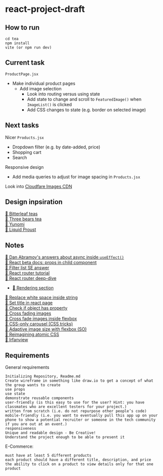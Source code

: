 # react-project-draft

## How to run

```
cd tea
npm install
vite (or npm run dev)
```

## Current task

`ProductPage.jsx`

- Make individual product pages
  - Add image selection
    - Look into routing versus using state
    - Add state to change and scroll to `FeaturedImage()` when `ImageList()` is clicked
    - Add CSS changes to state (e.g. border on selected image)

## Next tasks

Nicer `Products.jsx`

- Dropdown filter (e.g. by date-added, price)
- Shopping cart
- Search

Responsive design

- Add media queries to adjust for image spacing in `Products.jsx`

Look into [Cloudfare Images CDN](https://www.cloudflare.com/products/cloudflare-images/)

## Design inpsiration

[🔗 Bitterleaf teas](https://www.bitterleafteas.com/shop)  
[🔗 Three bears tea](https://www.threebearstea.com/collections/teapots)  
[🔗 Yunomi](https://yunomi.life/)  
[🔗 Liquid Proust](https://www.liquidproust.com/)

## Notes

[👥 Dan Abramov's answers about async inside `useEffect()`](https://github.com/facebook/react/issues/14326)  
[📝 React beta docs: props in child component](https://beta.reactjs.org/learn/passing-props-to-a-component#step-2-read-props-inside-the-child-component)  
[👥 Filter list SE answer](https://stackoverflow.com/a/69270078)  
[🔗 React router tutorial](https://reactrouter.com/docs/en/v6/getting-started/tutorial)  
[🔗 React router deep-dive](https://reactrouter.com/docs/en/v6/getting-started/concepts)

- [🔗 Rendering section](https://reactrouter.com/docs/en/v6/getting-started/concepts#rendering)

[📝 Replace white space inside string](https://flaviocopes.com/how-to-replace-whitespace-javascript/)  
[👥 Set title in react page](https://stackoverflow.com/a/46160586)  
[👥 Check if object has property](https://dmitripavlutin.com/check-if-object-has-property-javascript/)  
[👥 Cross fading images](http://css3.bradshawenterprises.com/cfimg/)  
[👥 Cross fade images inside flexbox](https://stackoverflow.com/a/46891338)  
[👥 CSS-only carousel (CSS tricks)](https://css-tricks.com/css-only-carousel/)  
[👥 Adaptive image size with flexbox (SO)](https://stackoverflow.com/a/41775258)  
[👥 Reimagining atomic CSS](https://antfu.me/posts/reimagine-atomic-css)  
[👥 Irfanview](https://en.wikipedia.org/wiki/IrfanView)

## Requirements

General requirements

    Initializing Repository, Readme.md
    Create wireframe in something like draw.io to get a concept of what the group wants to create
    use props
    use state
    demonstrate reusable components
    user-friendly (is this easy to use for the user? Hint: you have classmates who are excellent testers for your project.)
    written from scratch (i.e. do not repurpose other people’s code)
    mobile-friendly (i.e. you want to eventually pull this app up on your phone to show a potential recruiter or someone in the tech community if you are out at an event.)
    responsiveness
    Unique and readable design - Be Creative!
    Understand the project enough to be able to present it

E-Commerce:

    must have at least 5 different products
    each product should have a different title, description, and price
    the ability to click on a product to view details only for that one product
